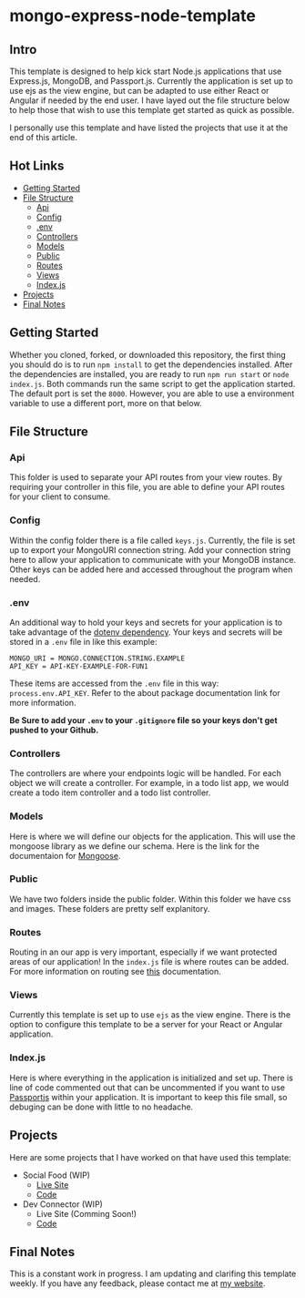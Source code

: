 # mongo-express-node-template
## Intro 
This template is designed to help kick start Node.js applications that use Express.js, MongoDB, and Passport.js. Currently the application is set up to use ejs as the view engine, but can be adapted to use either React or Angular if needed by the end user. I have layed out the file structure below to help those that wish to use this template get started as quick as possible. 

I personally use this template and have listed the projects that use it at the end of this article. 

## Hot Links 
- [Getting Started](#Getting-Started)
- [File Structure](#File-Structure)
    - [Api](#api)    
    - [Config](#config)
    - [.env](#.env)
    - [Controllers](#controllers)
    - [Models](#models)
    - [Public](#public)
    - [Routes](#routes)
    - [Views](#views)
    - [Index.js](#index.js)
- [Projects](#projects)
- [Final Notes](#final-notes)

## Getting Started
Whether you cloned, forked, or downloaded this repository, the first thing you should do is to run `npm install` to get the dependencies installed. After the dependencies are installed, you are ready to run `npm run start` or `node index.js`. Both commands run the same script to get the application started. The default port is set the `8000`. However, you are able to use a environment variable to use a different port, more on that below.  

## File Structure 

### Api
This folder is used to separate your API routes from your view routes. By requiring your controller in this file, you are able to define your API routes for your client to consume. 
### Config
Within the config folder there is a file called `keys.js`. Currently, the file is set up to export your MongoURI connection string. Add your connection string here to allow your application to communicate with your MongoDB instance. Other keys can be added here and accessed throughout the program when needed. 
### .env
An additional way to hold your keys and secrets for your application is to take advantage of the [dotenv dependency](https://www.npmjs.com/package/dotenv). Your keys and secrets will be stored in a `.env` file in like this example: 
```
MONGO_URI = MONGO.CONNECTION.STRING.EXAMPLE
API_KEY = API-KEY-EXAMPLE-FOR-FUN1
```
These items are accessed from the `.env` file in this way: `process.env.API_KEY`. Refer to the about package documentation link for more information. 

**Be Sure to add your `.env` to your `.gitignore` file so your keys don't get pushed to your Github.** 
### Controllers
The controllers are where your endpoints logic will be handled. For each object we will create a controller. For example, in a todo list app, we would create a todo item controller and a todo list controller. 
### Models
Here is where we will define our objects for the application. This will use the mongoose library as we define our schema. Here is the link for the documentaion for [Mongoose](https://mongoosejs.com/docs/).
### Public
We have two folders inside the public folder. Within this folder we have css and images. These folders are pretty self explanitory. 
### Routes
Routing in an our app is very important, especially if we want protected areas of our application! In the `index.js` file is where routes can be added. For more information on routing see [this](https://expressjs.com/en/guide/routing.html) documentation. 

### Views
Currently this template is set up to use `ejs` as the view engine. There is the option to configure this template to be a server for your React or Angular application. 

### Index.js
Here is where everything in the application is initialized and set up. There is line of code commented out that can be uncommented if you want to use [Passportjs](http://www.passportjs.org/) within your application. It is important to keep this file small, so debuging can be done with little to no headache. 

## Projects 
Here are some projects that I have worked on that have used this template:
- Social Food (WIP)
    - [Live Site](https://fathomless-wildwood-53985.herokuapp.com/) 
    - [Code](https://github.com/cdthomp1/social-food)
- Dev Connector (WIP)
    - Live Site (Comming Soon!)
    - [Code](https://github.com/cdthomp1/devconnector_2.0)
## Final Notes 
This is a constant work in progress. I am updating and clarifing this template weekly. If you have any feedback, please contact me at [my website](https://cameronthompson.io/contact). 